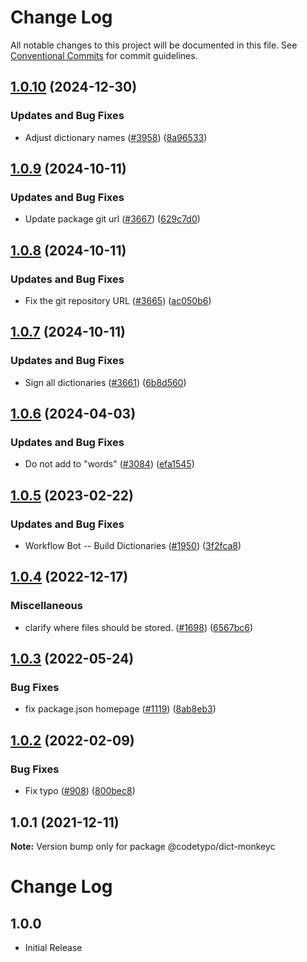# Change Log

All notable changes to this project will be documented in this file.
See [Conventional Commits](https://conventionalcommits.org) for commit guidelines.

## [1.0.10](https://github.com/khulnasoft/codetypo/compare/@codetypo/dict-monkeyc@1.0.9...@codetypo/dict-monkeyc@1.0.10) (2024-12-30)


### Updates and Bug Fixes

* Adjust dictionary names ([#3958](https://github.com/khulnasoft/codetypo/issues/3958)) ([8a96533](https://github.com/khulnasoft/codetypo/commit/8a96533bec21280103740868b81559437c413501))

## [1.0.9](https://github.com/khulnasoft/codetypo/compare/@codetypo/dict-monkeyc@1.0.8...@codetypo/dict-monkeyc@1.0.9) (2024-10-11)


### Updates and Bug Fixes

* Update package git url ([#3667](https://github.com/khulnasoft/codetypo/issues/3667)) ([629c7d0](https://github.com/khulnasoft/codetypo/commit/629c7d0a5e1bacad1d3874b1f8372edc3494ef97))

## [1.0.8](https://github.com/khulnasoft/codetypo/compare/@codetypo/dict-monkeyc@1.0.7...@codetypo/dict-monkeyc@1.0.8) (2024-10-11)


### Updates and Bug Fixes

* Fix the git repository URL ([#3665](https://github.com/khulnasoft/codetypo/issues/3665)) ([ac050b6](https://github.com/khulnasoft/codetypo/commit/ac050b697d57820109995e92fac5ccc32ced1723))

## [1.0.7](https://github.com/khulnasoft/codetypo/compare/@codetypo/dict-monkeyc@1.0.6...@codetypo/dict-monkeyc@1.0.7) (2024-10-11)


### Updates and Bug Fixes

* Sign all dictionaries ([#3661](https://github.com/khulnasoft/codetypo/issues/3661)) ([6b8d560](https://github.com/khulnasoft/codetypo/commit/6b8d560cf51a593458ce42bca415859f872cfc97))

## [1.0.6](https://github.com/khulnasoft/codetypo/compare/@codetypo/dict-monkeyc@1.0.5...@codetypo/dict-monkeyc@1.0.6) (2024-04-03)


### Updates and Bug Fixes

* Do not add to "words" ([#3084](https://github.com/khulnasoft/codetypo/issues/3084)) ([efa1545](https://github.com/khulnasoft/codetypo/commit/efa1545b7455cf914976200630dc40cc39bb3133))

## [1.0.5](https://github.com/khulnasoft/codetypo/compare/@codetypo/dict-monkeyc@1.0.4...@codetypo/dict-monkeyc@1.0.5) (2023-02-22)


### Updates and Bug Fixes

* Workflow Bot -- Build Dictionaries ([#1950](https://github.com/khulnasoft/codetypo/issues/1950)) ([3f2fca8](https://github.com/khulnasoft/codetypo/commit/3f2fca8b64c800723cc572f5ef83e92d5ec64673))

## [1.0.4](https://github.com/khulnasoft/codetypo/compare/@codetypo/dict-monkeyc@1.0.3...@codetypo/dict-monkeyc@1.0.4) (2022-12-17)


### Miscellaneous

* clarify where files should be stored. ([#1698](https://github.com/khulnasoft/codetypo/issues/1698)) ([6567bc6](https://github.com/khulnasoft/codetypo/commit/6567bc62130404cb32945bdcc3bf07316c839396))

## [1.0.3](https://github.com/khulnasoft/codetypo/compare/@codetypo/dict-monkeyc@1.0.2...@codetypo/dict-monkeyc@1.0.3) (2022-05-24)


### Bug Fixes

* fix package.json homepage ([#1119](https://github.com/khulnasoft/codetypo/issues/1119)) ([8ab8eb3](https://github.com/khulnasoft/codetypo/commit/8ab8eb3733b7b9c783b5d93fdeff4d4ca739e8f4))





## [1.0.2](https://github.com/khulnasoft/codetypo/compare/@codetypo/dict-monkeyc@1.0.1...@codetypo/dict-monkeyc@1.0.2) (2022-02-09)


### Bug Fixes

* Fix typo ([#908](https://github.com/khulnasoft/codetypo/issues/908)) ([800bec8](https://github.com/khulnasoft/codetypo/commit/800bec814558a84b3294d2fc2b37ec170686ac6a))





## 1.0.1 (2021-12-11)

**Note:** Version bump only for package @codetypo/dict-monkeyc





# Change Log

## 1.0.0

- Initial Release
